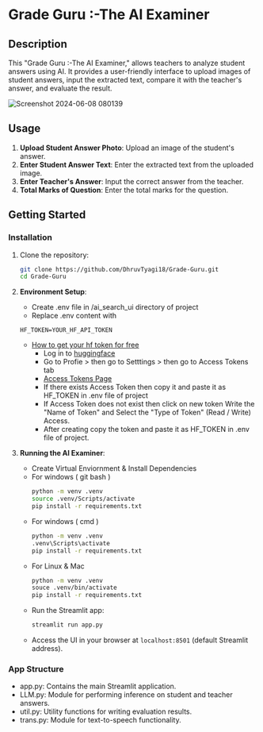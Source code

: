 # Grade Guru :-The AI Examiner

## Description
This "Grade Guru :-The AI Examiner," allows teachers to analyze student answers using AI. It provides a user-friendly interface to upload images of student answers, input the extracted text, compare it with the teacher's answer, and evaluate the result.

![Screenshot 2024-06-08 080139](https://github.com/DhruvTyagi18/Grade-Guru/assets/92265404/2cbf9926-f894-45cc-a52f-bc7bc6ec9cf0)



## Usage
1. **Upload Student Answer Photo**: Upload an image of the student's answer.
2. **Enter Student Answer Text**: Enter the extracted text from the uploaded image.
3. **Enter Teacher's Answer**: Input the correct answer from the teacher.
4. **Total Marks of Question**: Enter the total marks for the question.

## Getting Started
### Installation
1. Clone the repository:
   ```sh
   git clone https://github.com/DhruvTyagi18/Grade-Guru.git
   cd Grade-Guru

2. **Environment Setup**:
   - Create .env file in /ai_search_ui directory of project
   - Replace .env content with 
   ```
   HF_TOKEN=YOUR_HF_API_TOKEN
   ```
   - [How to get your hf token for free](https://huggingface.co/docs/hub/en/security-tokens)
      * Log in to [huggingface](https://huggingface.co/)
      * Go to Profie > then go to Setttings > then go to Access Tokens tab
      * [Access Tokens Page](https://huggingface.co/settings/tokens)
      * If there exists Access Token then copy it and paste it as HF_TOKEN in .env file of project
      * If Access Token does not exist then click on new token Write the "Name of Token" and Select the "Type of Token" (Read / Write) Access.
      * After creating copy the token and paste it as HF_TOKEN in .env file of project.

3. **Running the AI Examiner**:
   - Create Virtual Enviornment & Install Dependencies
   * For windows ( git bash )
        ```sh
        python -m venv .venv
        source .venv/Scripts/activate
        pip install -r requirements.txt
        ```
    * For windows ( cmd )
        ```sh
        python -m venv .venv
        .venv\Scripts\activate
        pip install -r requirements.txt
        ```
    * For Linux & Mac
        ```sh
        python -m venv .venv
        souce .venv/bin/activate
        pip install -r requirements.txt
        ```
   - Run the Streamlit app:
     ```sh
     streamlit run app.py
     ```
   - Access the UI in your browser at `localhost:8501` (default Streamlit address).

### App Structure
* app.py: Contains the main Streamlit application.
* LLM.py: Module for performing inference on student and teacher answers.
* util.py: Utility functions for writing evaluation results.
* trans.py: Module for text-to-speech functionality.
